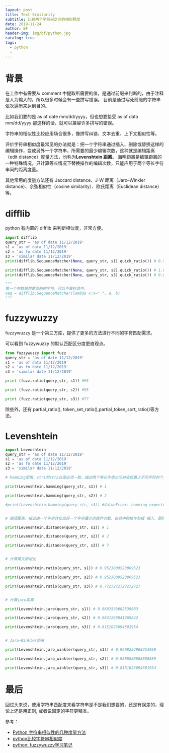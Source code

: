 ```yaml
---
layout: post
title: Text Similarity
subtitle: 比较两个字符串之间的相似程度
date: 2019-11-24
author: BF
header-img: img/bf/python.jpg
catalog: true
tags:
  - python
  -
---
```


# 背景

在工作中有需要从 comment 中提取所需要的值，是通过前缀来判断的，由于注释是人为输入的，所以很多时候会有一些拼写错误。
目前是通过写死前缀的字符串依次遍历来达到目的。

比如我们要的是 as of date mm/dd/yyyy，但也想要接受 as of data mm/dd/yyyy 那这样的话，就可以兼容许多拼写的错误。

字符串的相似性比较应用场合很多，像拼写纠错、文本去重、上下文相似性等。

评价字符串相似度最常见的办法就是：把一个字符串通过插入、删除或替换这样的编辑操作，变成另外一个字符串，所需要的最少编辑次数，这种就是编辑距离（edit distance）度量方法，也称为**Levenshtein 距离**。
海明距离是编辑距离的一种特殊情况，只计算等长情况下替换操作的编辑次数，只能应用于两个等长字符串间的距离度量。

其他常用的度量方法还有 Jaccard distance、J-W 距离（Jaro–Winkler distance）、余弦相似性（cosine similarity）、欧氏距离（Euclidean distance）等。
<!-- more -->
# difflib

python 有内置的 difflib 来判断相似度，非常方便。

```python
import difflib
query_str = 'as of date 11/12/2019'
s1 = 'as of data 11/12/2019'
s2 = 'as fo date 11/12/2019'
s3 = 'similar date 11/12/2019'
print(difflib.SequenceMatcher(None, query_str, s1).quick_ratio()) # 0.9523809523809523

print(difflib.SequenceMatcher(None, query_str, s2).quick_ratio()) # 1.0
print(difflib.SequenceMatcher(None, query_str, s3).quick_ratio()) # 0.8181818181818182

"""
第一个参数是想要忽略的字符，可以不算在其中。
seq = difflib.SequenceMatcher(lambda x:x=" ", a, b)
"""
```

# fuzzywuzzy

fuzzywuzzy 是一个第三方库，提供了更多的方法进行不同的字符匹配需求。

可以看到 fuzzywuzzy 的默认匹配区分度更直观点。

```python
from fuzzywuzzy import fuzz
query_str = 'as of date 11/12/2019'
s1 = 'as of data 11/12/2019'
s2 = 'as fo date 11/12/2019'
s3 = 'similar date 11/12/2019'

print (fuzz.ratio(query_str, s1)) #95

print (fuzz.ratio(query_str, s2)) #95

print (fuzz.ratio(query_str, s3)) #77
```

除些外，还有 partial_ratio(), token_set_ratio(),partial_token_sort_ratio()等方法。


# Levenshtein

```python
import Levenshtein
query_str = 'as of date 11/12/2019'
s1 = 'as of data 11/12/2019'
s2 = 'as fo date 11/12/2019'
s3 = 'similar date 11/12/2019'

# hamming距离，str1和str2长度必须一致，描述两个等长字串之间对应位置上不同字符的个数

print(Levenshtein.hamming(query_str, s1)) # 1

print(Levenshtein.hamming(query_str, s2)) # 2

#print(Levenshtein.hamming(query_str, s3)) #ValueError: hamming expected two unicodes of the same length


# 编辑距离，描述由一个字串转化成另一个字串最少的操作次数，在其中的操作包括 插入、删除、替换

print(Levenshtein.distance(query_str, s1)) # 1

print(Levenshtein.distance(query_str, s2)) # 2

print(Levenshtein.distance(query_str, s3)) # 7


# 计算莱文斯坦比

print(Levenshtein.ratio(query_str, s1)) # 0.9523809523809523

print(Levenshtein.ratio(query_str, s2)) # 0.9523809523809523

print(Levenshtein.ratio(query_str, s3)) # 0.7727272727272727


# 计算jaro距离

print(Levenshtein.jaro(query_str, s1)) # 0.9682539682539683

print(Levenshtein.jaro(query_str, s2)) # 0.9841269841269842

print(Levenshtein.jaro(query_str, s3)) # 0.8151023694501954


# Jaro–Winkler距离

print(Levenshtein.jaro_winkler(query_str, s1)) # 0.9968253968253968

print(Levenshtein.jaro_winkler(query_str, s2)) # 0.9888888888888889

print(Levenshtein.jaro_winkler(query_str, s3)) # 0.8151023694501954

```


# 最后

回过头来说，使用字符串匹配度来看字符串是不是我们想要的，还是有误差的，理论上还是用正则, 或者说固定的字符更精准。

参考：

- [Python 字符串相似性的几种度量方法](https://blog.csdn.net/dcrmg/article/details/79228589)
- [python比较字符串相似度](https://blog.csdn.net/qq_41020281/article/details/82194992)
- [python: fuzzywuzzy学习笔记](https://blog.csdn.net/qq_43174128/article/details/82595317)